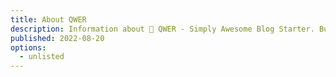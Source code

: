 ```yaml
---
title: About QWER
description: Information about 🚀 QWER - Simply Awesome Blog Starter. Built using Svelte with ❤
published: 2022-08-20
options:
  - unlisted
---
```


<script lang="ts>
  import QWER_COVER from '$assets/qwer.webp';
</script>

<ImgZ src={QWER_COVER} alt="QWER cover" />

## 🎉 QWER

[QWER](https://github.com/kwchang0831/svelte-QWER) is inspired by [Urara](https://github.com/importantimport/urara), but [QWER](https://github.com/kwchang0831/svelte-QWER)'s internal core was built differently. You can still check [my previous blog](http://urara.kwchang0831.dev/) that was built by [Urara](https://github.com/importantimport/urara).

It took me about a month or two of my leisure time to develope [QWER](https://github.com/kwchang0831/svelte-QWER). It is also my first [Svelte](https://svelte.dev/) project. I learned Svelte while doing development.

## ✨ Features

- Out-of-the-box support for Atom feed, Sitemap, PWA.

- Outstanding site performance and SEO support.

- Folder-based organization of blogging.

- Built-in images pre-process. Auto-generate different resolutions / format images to accommodate Mobile / Tablet / PC audiences for balance of speed and visual quality.

- Support [Giscus](https://github.com/giscus/giscus) - a comments system powered by Github Discussions.

- Support [Umami](https://github.com/umami-software/umami) - a simple, fast, privacy-focused alternative to Google Analytics.

- Utilize [UnoCSS](https://github.com/unocss/unocss) - the instant on-demand atomic CSS engine.

- Utilize [Marked](https://github.com/markedjs/marked) for markdown preprocessor.

- Utilize [Prismjs](https://prismjs.com/) for syntax highlighting.

## 🚧 Current State

[QWER](https://github.com/kwchang0831/svelte-QWER) is currently at pre-alpha stage. I used just-make-it-to-work approach, so many of the code are NOT optimized at all, and ugly.

If you have encountered any issues, please do let me know using [Github's Q&A Discussion board](https://github.com/kwchang0831/svelte-QWER/discussions/categories/q-a).

## 👍 END

Thanks so much for interesting in [QWER](https://github.com/kwchang0831/svelte-QWER). Please try it out and let me know what you think 😊.
